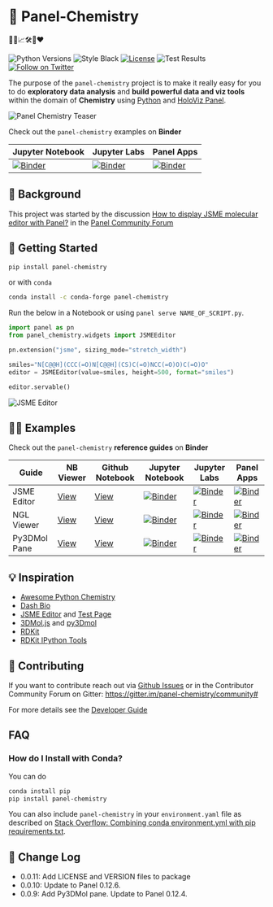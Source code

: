 # 🧪 Panel-Chemistry

👨‍🔬📈🛠️🐍❤️

![Python Versions](https://img.shields.io/badge/python-3.6%20%7C%203.7%20%7C%203.8%20%7C%203.9-blue) ![Style Black](https://warehouse-camo.ingress.cmh1.psfhosted.org/fbfdc7754183ecf079bc71ddeabaf88f6cbc5c00/68747470733a2f2f696d672e736869656c64732e696f2f62616467652f636f64652532307374796c652d626c61636b2d3030303030302e737667) [![License](https://img.shields.io/badge/License-Apache%202.0-blue.svg)](https://opensource.org/licenses/Apache-2.0) ![Test Results](https://github.com/MarcSkovMadsen/panel-chemistry/actions/workflows/tests.yaml/badge.svg?branch=main) [![Follow on Twitter](https://img.shields.io/twitter/follow/MarcSkovMadsen.svg?style=social)](https://twitter.com/MarcSkovMadsen)

The purpose of the `panel-chemistry` project is to make it really easy for you  to do **exploratory data analysis** and **build powerful data and viz tools** within the domain of **Chemistry** using [Python](https://www.python.org/) and [HoloViz Panel](https://panel.holoviz.org/).

![Panel Chemistry Teaser](https://raw.githubusercontent.com/MarcSkovMadsen/panel-chemistry/main/assets/panel-chemistry-teaser.gif)

Check out the `panel-chemistry` examples on **Binder**

| Jupyter Notebook | Jupyter Labs | Panel Apps |
| - | - | - |
| [![Binder](https://mybinder.org/badge_logo.svg)](https://mybinder.org/v2/gh/marcskovmadsen/panel-chemistry/HEAD?filepath=examples) | [![Binder](https://mybinder.org/badge_logo.svg)](https://mybinder.org/v2/gh/marcskovmadsen/panel-chemistry/HEAD?urlpath=lab/tree/examples) | [![Binder](https://mybinder.org/badge_logo.svg)](https://mybinder.org/v2/gh/marcskovmadsen/panel-chemistry/HEAD?urlpath=panel) |

## 🏁 Background

This project was started by the discussion [How to display JSME molecular editor with Panel?](https://discourse.holoviz.org/t/how-to-display-jsme-molecular-editor-with-panel/2306/12) in the [Panel Community Forum](https://discourse.holoviz.org/)

## 🏃 Getting Started

```bash
pip install panel-chemistry
```

or with `conda`

```bash
conda install -c conda-forge panel-chemistry
```

Run the below in a Notebook or using `panel serve NAME_OF_SCRIPT.py`.

```python
import panel as pn
from panel_chemistry.widgets import JSMEEditor

pn.extension("jsme", sizing_mode="stretch_width")
```

```python
smiles="N[C@@H](CCC(=O)N[C@@H](CS)C(=O)NCC(=O)O)C(=O)O"
editor = JSMEEditor(value=smiles, height=500, format="smiles")

editor.servable()
```

![JSME Editor](https://raw.githubusercontent.com/MarcSkovMadsen/panel-chemistry/main/assets/panel-chemistry-example.png)

## 👩‍🏫 Examples

Check out the `panel-chemistry` **reference guides** on **Binder**

| Guide | NB Viewer | Github Notebook | Jupyter Notebook | Jupyter Labs | Panel Apps |
| - | - | - | - | - | - |
| JSME Editor | [View](https://nbviewer.org/github/MarcSkovMadsen/panel-chemistry/blob/main/examples/reference/JSMEEditor.ipynb) | [View](https://github.com/MarcSkovMadsen/panel-chemistry/blob/main/examples/reference/JSMEEditor.ipynb) | [![Binder](https://mybinder.org/badge_logo.svg)](https://mybinder.org/v2/gh/marcskovmadsen/panel-chemistry/HEAD?filepath=examples/reference/JSMEEditor.ipynb) | [![Binder](https://mybinder.org/badge_logo.svg)](https://mybinder.org/v2/gh/marcskovmadsen/panel-chemistry/HEAD?urlpath=lab/tree/examples/reference/JSMEEditor.ipynb) | [![Binder](https://mybinder.org/badge_logo.svg)](https://mybinder.org/v2/gh/marcskovmadsen/panel-chemistry/HEAD?urlpath=panel/JSMEEditor) |
| NGL Viewer | [View](https://nbviewer.org/github/MarcSkovMadsen/panel-chemistry/blob/main/examples/reference/NGLViewer.ipynb) | [View](https://github.com/MarcSkovMadsen/panel-chemistry/blob/main/examples/reference/NGLViewer.ipynb) | [![Binder](https://mybinder.org/badge_logo.svg)](https://mybinder.org/v2/gh/marcskovmadsen/panel-chemistry/HEAD?filepath=examples/reference/NGLViewer.ipynb) | [![Binder](https://mybinder.org/badge_logo.svg)](https://mybinder.org/v2/gh/marcskovmadsen/panel-chemistry/HEAD?urlpath=lab/tree/examples/reference/NGLViewer.ipynb) | [![Binder](https://mybinder.org/badge_logo.svg)](https://mybinder.org/v2/gh/marcskovmadsen/panel-chemistry/HEAD?urlpath=panel/NGLViewer) |
| Py3DMol Pane | [View](https://nbviewer.org/github/MarcSkovMadsen/panel-chemistry/blob/main/examples/reference/Py3DMol.ipynb) | [View](https://github.com/MarcSkovMadsen/panel-chemistry/blob/main/examples/reference/Py3DMol.ipynb) | [![Binder](https://mybinder.org/badge_logo.svg)](https://mybinder.org/v2/gh/marcskovmadsen/panel-chemistry/HEAD?filepath=examples/reference/Py3DMol.ipynb) | [![Binder](https://mybinder.org/badge_logo.svg)](https://mybinder.org/v2/gh/marcskovmadsen/panel-chemistry/HEAD?urlpath=lab/tree/examples/reference/Py3DMol.ipynb) | [![Binder](https://mybinder.org/badge_logo.svg)](https://mybinder.org/v2/gh/marcskovmadsen/panel-chemistry/HEAD?urlpath=panel/Py3DMol) |

## 💡 Inspiration

- [Awesome Python Chemistry](https://github.com/lmmentel/awesome-python-chemistry)
- [Dash Bio](https://dash.plotly.com/dash-bio)
- [JSME Editor](https://jsme-editor.github.io) and [Test Page](https://jsme-editor.github.io/dist/JSME_test.html)
- [3DMol.js](https://3dmol.csb.pitt.edu/) and [py3Dmol](https://colab.research.google.com/drive/1T2zR59TXyWRcNxRgOAiqVPJWhep83NV_?usp=sharing)
- [RDKit](http://www.rdkit.org/)
- [RDKit IPython Tools](https://github.com/apahl/rdkit_ipynb_tools)

## 🎁 Contributing

If you want to contribute reach out via [Github Issues](https://github.com/MarcSkovMadsen/panel-chemistry/issues) or in the Contributor Community Forum on Gitter: https://gitter.im/panel-chemistry/community#

For more details see the [Developer Guide](DEVELOPER_GUIDE.md)

## FAQ

### How do I Install with Conda?

You can do

```bash
conda install pip
pip install panel-chemistry
```

You can also include `panel-chemistry` in your `environment.yaml` file as described on [Stack Overflow: Combining conda environment.yml with pip requirements.txt](https://stackoverflow.com/questions/35245401/combining-conda-environment-yml-with-pip-requirements-txt).

## 📰 Change Log

- 0.0.11: Add LICENSE and VERSION files to package
- 0.0.10: Update to Panel 0.12.6.
- 0.0.9: Add Py3DMol pane. Update to Panel 0.12.4.

